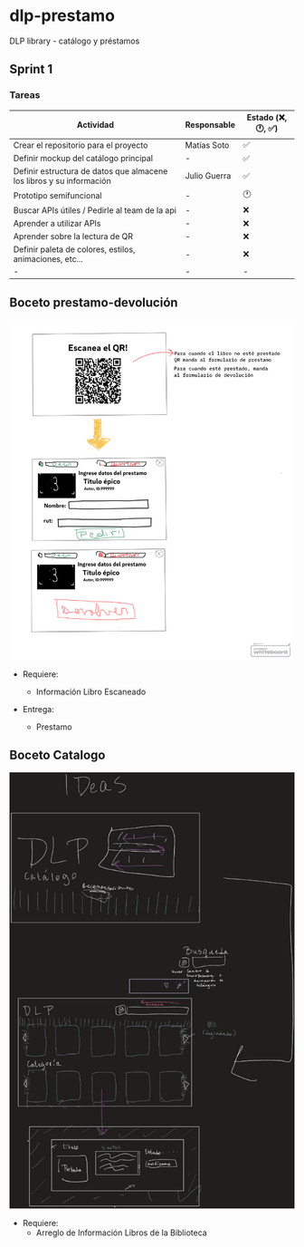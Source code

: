 # dlp-prestamo
DLP library - catálogo y préstamos

## Sprint 1
### Tareas
| Actividad | Responsable | Estado (❌, 🕐, ✅) |
| --------- | ----------- | ----------------------------- |
| Crear el repositorio para el proyecto | Matías Soto | ✅ |
| Definir mockup del catálogo principal | - | ✅ |
| Definir estructura de datos que almacene los libros y su información | Julio Guerra | ✅ |
| Prototipo semifuncional | - | 🕐 |
| Buscar APIs útiles / Pedirle al team de la api | - | ❌ |
| Aprender a utilizar APIs | - | ❌ |
| Aprender sobre la lectura de QR | - | ❌ |
| Definir paleta de colores, estilos, animaciones, etc... | - | ❌ |
| - | - | - |

## Boceto prestamo-devolución

![](https://github.com/LeaffLovesBingus/dlp-prestamo/blob/main/Graphics/boceto-prestamo-devolucion.png)


- Requiere:
  - Información Libro Escaneado
  
- Entrega:
  - Prestamo

## Boceto Catalogo

![](https://github.com/LeaffLovesBingus/dlp-prestamo/blob/main/Graphics/mockup1.jpg)

- Requiere:
  - Arreglo de Información Libros de la Biblioteca
